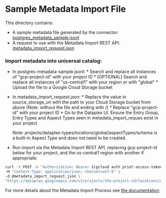 # Sample Metadata Import File
This directory contains:
 * A sample metadata file generated by the connector: [postgres_metadata_sample.jsonl](postgres_metadata_sample.jsonl)
 * A request to use with the Metadata Import REST API: [metadata_import_request.json](metadata_import_request.json)

### Import metadata into universal catalog:

* In postgres-metadata-sample.jsonl: 
        * Search and replace all instances of "gcp-project-id" with your project ID
        * [OPTIONAL] Search and replace all instances of "us-central1" with your region or with "global" 
        * Upload the file to a Google Cloud Storage bucket

* In metadata_import_request.json:
        * Replace the value in source_storage_uri with the path to your Cloud Storage bucket from above (Note: without the file and ending with /)
        * Replace "gcp-project-id" with your project ID
        * Go to the Dataplex UI. Ensure the Entry Group, Entry Types and Aspect Types seen in metadata_import_reques exist in your project
        
    Note: projects/dataplex-types/locations/global/aspectTypes/schema is a built-in Aspect Type and does not need to be created.

* Run import via the Metadata Import REST API, replacing gcp-project-id below for your project, and the us-central1 region with another if appropriate:

```bash
curl -X POST -H "Authorization: Bearer $(gcloud auth print-access-token)" \
-H "Content-Type: application/json; charset=utf-8" \
-d @metadata_import_request.json \
"https://dataplex.googleapis.com/v1/projects/the-project-id/locations/us-central1/metadataJobs?metadataJobId=a001"
```

For more details about the Metadata Import Process see [the documentation](https://cloud.google.com/dataplex/docs/import-metadata#import-metadata)